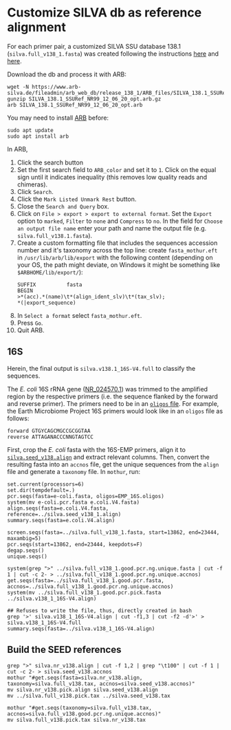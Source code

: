 # Customize SILVA db as reference alignment
For each primer pair, a customized SILVA SSU database 138.1 (`silva.full_v138_1.fasta`) was created following the instructions [here](https://mothur.org/blog/2021/SILVA-v138_1-reference-files/) and [here](https://mothur.org/blog/2016/Customization-for-your-region/).


Download the db and process it with ARB:
```
wget -N https://www.arb-silva.de/fileadmin/arb_web_db/release_138_1/ARB_files/SILVA_138.1_SSURef_NR99_12_06_20_opt.arb.gz
gunzip SILVA_138.1_SSURef_NR99_12_06_20_opt.arb.gz
arb SILVA_138.1_SSURef_NR99_12_06_20_opt.arb
```

You may need to install [ARB](http://www.arb-home.de/) before:
```
sudo apt update
sudo apt install arb
```

In ARB,

1. Click the search button
1. Set the first search field to `ARB_color` and set it to `1`. Click on the equal sign until it indicates inequality (this removes low quality reads and chimeras).
1. Click `Search`.
1. Click the `Mark Listed Unmark Rest` button.
1. Close the `Search and Query` box.
1. Click on `File > export > export to external format`. Set the `Export` option to `marked`, `Filter` to `none` and `Compress` to `no`. In the field for `Choose an output file name` enter your path and name the output file (e.g. `silva.full_v138.1.fasta`).
1. Create a custom formatting file that includes the sequences accession number and it's taxonomy across the top line: create `fasta_mothur.eft` in `/usr/lib/arb/lib/export` with the following content (depending on your OS, the path might deviate, on Windows it might be something like `$ARBHOME/lib/export/`):
    ```
    SUFFIX          fasta
    BEGIN
    >*(acc).*(name)\t*(align_ident_slv)\t*(tax_slv);
    *(|export_sequence)
    ```
1. In `Select a format` select `fasta_mothur.eft`.
1. Press `Go`.
1. Quit ARB.


## 16S
Herein, the final output is `silva.v138.1_16S-V4.full` to classify the sequences.

The *E. coli* 16S rRNA gene ([NR_024570.1](https://www.ncbi.nlm.nih.gov/nuccore/NR_024570.1/)) was trimmed to the amplified region by the respective primers (i.e. the sequence flanked by the forward and reverse primer). The primers need to be in an [`oligos` file](https://mothur.org/wiki/oligos_file/). For example, the Earth Microbiome Project 16S primers would look like in an `oligos` file as follows:
```
forward GTGYCAGCMGCCGCGGTAA
reverse ATTAGANACCCNNGTAGTCC
```

First, crop the *E. coli* fasta with the 16S-EMP primers, align it to [`silva.seed_v138.align`](https://mothur.org/wiki/silva_reference_files/) and extract relevant columns.
Then, convert the resulting fasta into an `accnos` file, get the unique sequences from the `align` file and generate a `taxonomy` file.
In `mothur`, run:
```
set.current(processors=6)
set.dir(tempdefault=.)
pcr.seqs(fasta=e-coli.fasta, oligos=EMP_16S.oligos)
system(mv e-coli.pcr.fasta e.coli.V4.fasta)
align.seqs(fasta=e.coli.V4.fasta, reference=../silva.seed_v138_1.align)
summary.seqs(fasta=e.coli.V4.align)

screen.seqs(fasta=../silva.full_v138_1.fasta, start=13862, end=23444, maxambig=5)
pcr.seqs(start=13862, end=23444, keepdots=F)
degap.seqs()
unique.seqs()

system(grep ">" ../silva.full_v138_1.good.pcr.ng.unique.fasta | cut -f 1 | cut -c 2- > ../silva.full_v138_1.good.pcr.ng.unique.accnos)
get.seqs(fasta=../silva.full_v138_1.good.pcr.fasta, accnos=../silva.full_v138_1.good.pcr.ng.unique.accnos)
system(mv ../silva.full_v138_1.good.pcr.pick.fasta ../silva.v138_1_16S-V4.align)

## Refuses to write the file, thus, directly created in bash
grep '>' silva.v138_1_16S-V4.align | cut -f1,3 | cut -f2 -d'>' > silva.v138_1_16S-V4.full
summary.seqs(fasta=../silva.v138_1_16S-V4.align)
```



## Build the SEED references
```
grep ">" silva.nr_v138.align | cut -f 1,2 | grep "\t100" | cut -f 1 | cut -c 2- > silva.seed_v138.accnos
mothur "#get.seqs(fasta=silva.nr_v138.align, taxonomy=silva.full_v138.tax, accnos=silva.seed_v138.accnos)"
mv silva.nr_v138.pick.align silva.seed_v138.align
mv ../silva.full_v138.pick.tax ../silva.seed_v138.tax

mothur "#get.seqs(taxonomy=silva.full_v138.tax, accnos=silva.full_v138.good.pcr.ng.unique.accnos)"
mv silva.full_v138.pick.tax silva.nr_v138.tax
```


